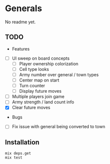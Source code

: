 # Generals

No readme yet.

## TODO

- Features
- [ ] UI sweep on board concepts
  - [ ] Player ownership colorization
  - [ ] Cell type looks
  - [ ] Army number over general / town types
  - [ ] Center map on start
  - [ ] Turn counter
  - [ ] Display future moves
- [ ] Multiple players join game
- [ ] Army strength / land count info
- [x] Clear future moves

- Bugs
- [ ] Fix issue with general being converted to town

## Installation

```
mix deps.get
mix test
```
